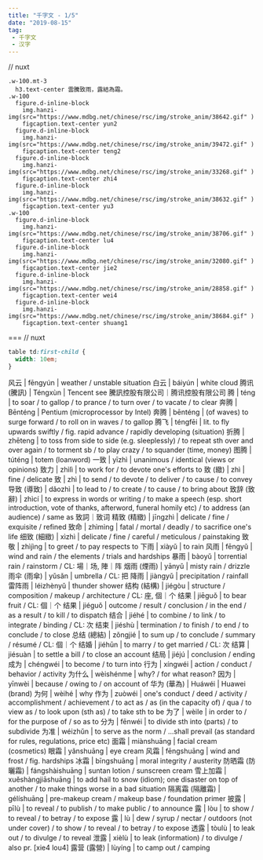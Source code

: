 ```yaml
---
title: "千字文 - 1/5"
date: "2019-08-15"
tag: 
 - 千字文
 - 汉字
---
```

// nuxt

```pug
.w-100.mt-3
  h3.text-center 雲騰致雨，露結為霜。
.w-100
  figure.d-inline-block
    img.hanzi-img(src="https://www.mdbg.net/chinese/rsc/img/stroke_anim/38642.gif" )
    figcaption.text-center yun2
  figure.d-inline-block
    img.hanzi-img(src="https://www.mdbg.net/chinese/rsc/img/stroke_anim/39472.gif" )
    figcaption.text-center teng2
  figure.d-inline-block
    img.hanzi-img(src="https://www.mdbg.net/chinese/rsc/img/stroke_anim/33268.gif" )
    figcaption.text-center zhi4
  figure.d-inline-block
    img.hanzi-img(src="https://www.mdbg.net/chinese/rsc/img/stroke_anim/38632.gif" )
    figcaption.text-center yu3
.w-100
  figure.d-inline-block
    img.hanzi-img(src="https://www.mdbg.net/chinese/rsc/img/stroke_anim/38706.gif" )
    figcaption.text-center lu4
  figure.d-inline-block
    img.hanzi-img(src="https://www.mdbg.net/chinese/rsc/img/stroke_anim/32080.gif" )
    figcaption.text-center jie2
  figure.d-inline-block
    img.hanzi-img(src="https://www.mdbg.net/chinese/rsc/img/stroke_anim/28858.gif" )
    figcaption.text-center wei4
  figure.d-inline-block
    img.hanzi-img(src="https://www.mdbg.net/chinese/rsc/img/stroke_anim/38684.gif" )
    figcaption.text-center shuang1
```

===
// nuxt

```css
table td:first-child {
  width: 10em;
}
```

风云 | fēngyún | weather / unstable situation
白云 | báiyún | white cloud
腾讯 (騰訊) | Téngxùn | Tencent see 騰訊控股有限公司｜腾讯控股有限公司
腾 | téng | to soar / to gallop / to prance / to turn over / to vacate / to clear
奔腾 | Bēnténg | Pentium (microprocessor by Intel)
奔腾 | bēnténg | (of waves) to surge forward / to roll on in waves / to gallop
腾飞 | téngfēi | lit. to fly upwards swiftly / fig. rapid advance / rapidly developing (situation)
折腾 | zhēteng | to toss from side to side (e.g. sleeplessly) / to repeat sth over and over again / to torment sb / to play crazy / to squander (time, money)
图腾 | túténg | totem (loanword)
一致 | yīzhì | unanimous / identical (views or opinions)
致力 | zhìlì | to work for / to devote one's efforts to
致 (緻) | zhì | fine / delicate
致 | zhì | to send / to devote / to deliver / to cause / to convey
导致 (導致) | dǎozhì | to lead to / to create / to cause / to bring about
致辞 (致辭) | zhìcí | to express in words or writing / to make a speech (esp. short introduction, vote of thanks, afterword, funeral homily etc) / to address (an audience) / same as 致詞｜致词
精致 (精緻) | jīngzhì | delicate / fine / exquisite / refined
致命 | zhìmìng | fatal / mortal / deadly / to sacrifice one's life
细致 (細緻) | xìzhì | delicate / fine / careful / meticulous / painstaking
致敬 | zhìjìng | to greet / to pay respects to
下雨 | xiàyǔ | to rain
风雨 | fēngyǔ | wind and rain / the elements / trials and hardships
暴雨 | bàoyǔ | torrential rain / rainstorm / CL: 場｜场, 陣｜阵
烟雨 (煙雨) | yānyǔ | misty rain / drizzle
雨伞 (雨傘) | yǔsǎn | umbrella / CL: 把
降雨 | jiàngyǔ | precipitation / rainfall
雷阵雨 | léizhènyǔ | thunder shower
结构 (結構) | jiégòu | structure / composition / makeup / architecture / CL: 座, 個｜个
结果 | jiēguǒ | to bear fruit / CL: 個｜个
结果 | jiéguǒ | outcome / result / conclusion / in the end / as a result / to kill / to dispatch
结合 | jiéhé | to combine / to link / to integrate / binding / CL: 次
结束 | jiéshù | termination / to finish / to end / to conclude / to close
总结 (總結) | zǒngjié | to sum up / to conclude / summary / résumé / CL: 個｜个
结婚 | jiéhūn | to marry / to get married / CL: 次
结算 | jiésuàn | to settle a bill / to close an account
结局 | jiéjú | conclusion / ending
成为 | chéngwéi | to become / to turn into
行为 | xíngwéi | action / conduct / behavior / activity
为什么 | wèishénme | why? / for what reason?
因为 | yīnwèi | because / owing to / on account of
华为 (華為) | Huáwéi | Huawei (brand)
为何 | wèihé | why
作为 | zuòwéi | one's conduct / deed / activity / accomplishment / achievement / to act as / as (in the capacity of) / qua / to view as / to look upon (sth as) / to take sth to be
为了 | wèile | in order to / for the purpose of / so as to
分为 | fēnwéi | to divide sth into (parts) / to subdivide
为准 | wéizhǔn | to serve as the norm / ...shall prevail (as standard for rules, regulations, price etc)
面霜 | miànshuāng | facial cream (cosmetics)
眼霜 | yǎnshuāng | eye cream
风霜 | fēngshuāng | wind and frost / fig. hardships
冰霜 | bīngshuāng | moral integrity / austerity
防晒霜 (防曬霜) | fángshàishuāng | suntan lotion / sunscreen cream
雪上加霜 | xuěshàngjiāshuāng | to add hail to snow (idiom); one disaster on top of another / to make things worse in a bad situation
隔离霜 (隔離霜) | gélíshuāng | pre-makeup cream / makeup base / foundation primer
披露 | pīlù | to reveal / to publish / to make public / to announce
露 | lòu | to show / to reveal / to betray / to expose
露 | lù | dew / syrup / nectar / outdoors (not under cover) / to show / to reveal / to betray / to expose
透露 | tòulù | to leak out / to divulge / to reveal
泄露 | xièlù | to leak (information) / to divulge / also pr. [xie4 lou4]
露营 (露營) | lùyíng | to camp out / camping
